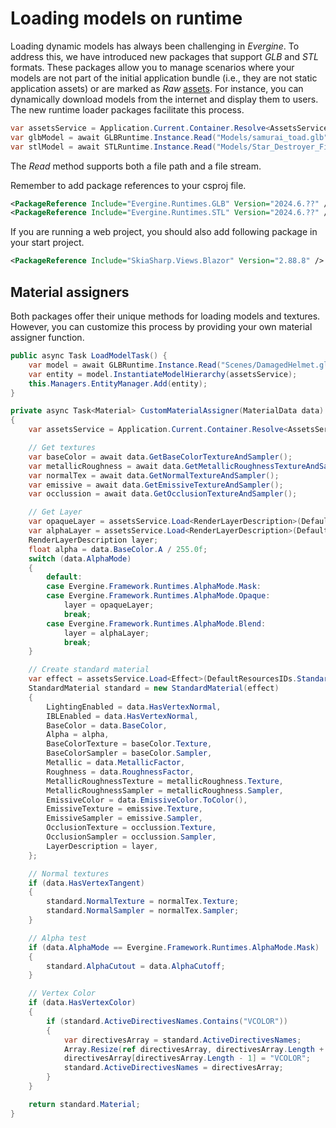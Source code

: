 # Loading models on runtime

Loading dynamic models has always been challenging in _Evergine_. To address this, we have introduced new packages that support _GLB_ and _STL_ formats. These packages allow you to manage scenarios where your models are not part of the initial application bundle (i.e., they are not static application assets) or are marked as _Raw_  [assets](../../evergine_studio/assets/index.md). For instance, you can dynamically download models from the internet and display them to users. The new runtime loader packages facilitate this process.

```csharp
var assetsService = Application.Current.Container.Resolve<AssetsService>();
var glbModel = await GLBRuntime.Instance.Read("Models/samurai_toad.glb");
var stlModel = await STLRuntime.Instance.Read("Models/Star_Destroyer_Fixed.stl");
```

The _Read_ method supports both a file path and a file stream.

Remember to add package references to your csproj file.

```xml
<PackageReference Include="Evergine.Runtimes.GLB" Version="2024.6.??" />
<PackageReference Include="Evergine.Runtimes.STL" Version="2024.6.??" />
```

If you are running a web project, you should also add following package in your start project.

```xml
<PackageReference Include="SkiaSharp.Views.Blazor" Version="2.88.8" />
```

## Material assigners
Both packages offer their unique methods for loading models and textures. However, you can customize this process by providing your own material assigner function.

```csharp
public async Task LoadModelTask() {
    var model = await GLBRuntime.Instance.Read("Scenes/DamagedHelmet.glb", this.CustomMaterialAssigner);
    var entity = model.InstantiateModelHierarchy(assetsService);
    this.Managers.EntityManager.Add(entity);
}

private async Task<Material> CustomMaterialAssigner(MaterialData data)
{
    var assetsService = Application.Current.Container.Resolve<AssetsService>();

    // Get textures            
    var baseColor = await data.GetBaseColorTextureAndSampler();
    var metallicRoughness = await data.GetMetallicRoughnessTextureAndSampler();
    var normalTex = await data.GetNormalTextureAndSampler();  
    var emissive = await data.GetEmissiveTextureAndSampler();
    var occlussion = await data.GetOcclusionTextureAndSampler();            

    // Get Layer
    var opaqueLayer = assetsService.Load<RenderLayerDescription>(DefaultResourcesIDs.OpaqueRenderLayerID);
    var alphaLayer = assetsService.Load<RenderLayerDescription>(DefaultResourcesIDs.AlphaRenderLayerID);
    RenderLayerDescription layer;
    float alpha = data.BaseColor.A / 255.0f;
    switch (data.AlphaMode)
    {
        default:
        case Evergine.Framework.Runtimes.AlphaMode.Mask:
        case Evergine.Framework.Runtimes.AlphaMode.Opaque:
            layer = opaqueLayer;
            break;
        case Evergine.Framework.Runtimes.AlphaMode.Blend:
            layer = alphaLayer;
            break;
    }

    // Create standard material            
    var effect = assetsService.Load<Effect>(DefaultResourcesIDs.StandardEffectID);            
    StandardMaterial standard = new StandardMaterial(effect)
    {
        LightingEnabled = data.HasVertexNormal,
        IBLEnabled = data.HasVertexNormal,
        BaseColor = data.BaseColor,
        Alpha = alpha,
        BaseColorTexture = baseColor.Texture,
        BaseColorSampler = baseColor.Sampler,
        Metallic = data.MetallicFactor,
        Roughness = data.RoughnessFactor,
        MetallicRoughnessTexture = metallicRoughness.Texture,
        MetallicRoughnessSampler = metallicRoughness.Sampler,
        EmissiveColor = data.EmissiveColor.ToColor(),
        EmissiveTexture = emissive.Texture,
        EmissiveSampler = emissive.Sampler,
        OcclusionTexture = occlussion.Texture,
        OcclusionSampler = occlussion.Sampler,
        LayerDescription = layer,                
    };

    // Normal textures
    if (data.HasVertexTangent)
    {
        standard.NormalTexture = normalTex.Texture;
        standard.NormalSampler = normalTex.Sampler;
    }

    // Alpha test
    if (data.AlphaMode == Evergine.Framework.Runtimes.AlphaMode.Mask)
    {
        standard.AlphaCutout = data.AlphaCutoff;
    }

    // Vertex Color
    if (data.HasVertexColor)
    {
        if (standard.ActiveDirectivesNames.Contains("VCOLOR"))
        {
            var directivesArray = standard.ActiveDirectivesNames;
            Array.Resize(ref directivesArray, directivesArray.Length + 1);
            directivesArray[directivesArray.Length - 1] = "VCOLOR";
            standard.ActiveDirectivesNames = directivesArray;
        }
    }

    return standard.Material;
}
```